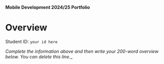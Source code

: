 **Mobile Development 2024/25 Portfolio**
# Overview

Student ID: `your id here`

_Complete the information above and then write your 200-word overview below. You can delete this line.__
